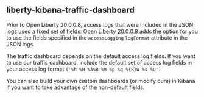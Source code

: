 ## liberty-kibana-traffic-dashboard

Prior to Open Liberty 20.0.0.8, access logs that were included in the JSON logs used a fixed set of fields. Open Liberty 20.0.0.8 adds the option for you to use the fields specified in the `accessLogging` `logFormat` attribute in the JSON logs.

The traffic dashboard depends on the default access log fields. If you want to use our traffic dashboard, include the default set of access log fields in your access log format `('%h %H %A%B %m %p %q %{R}W %s %U')`

You can also build your own custom dashboards (or modify ours) in Kibana if you want to take advantage of the non-default fields.
